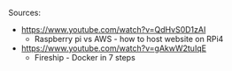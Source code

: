 Sources:
- https://www.youtube.com/watch?v=QdHvS0D1zAI
	- Raspberry pi vs AWS - how to host website on RPi4
- https://www.youtube.com/watch?v=gAkwW2tuIqE
	- Fireship - Docker in 7 steps